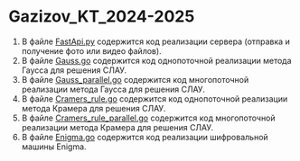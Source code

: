 # Gazizov_KT_2024-2025

1. В файле [FastApi.py](FastApi.py) содержится код реализации сервера (отправка и получение фото или видео файлов).
2. В файле [Gauss.go](Gauss.go) содержится код однопоточной реализации метода Гаусса для решения СЛАУ.
3. В файле [Gauss_parallel.go](Gauss_parallel.go) содержится код многопоточной реализации метода Гаусса для решения СЛАУ.
4. В файле [Cramers_rule.go](Cramers_rule.go) содержится код однопоточной реализации метода Крамера для решения СЛАУ.
5. В файле [Cramers_rule_parallel.go](Cramers_rule_parallel.go) содержится код многопоточной реализации метода Крамера для решения СЛАУ.
6. В файле [Enigma.go](Enigma.go) содержится код реализации шифровальной машины Enigma.
